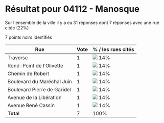 # Résultat pour 04112 - Manosque

Sur l'ensemble de la ville il y a eu 31 réponses dont 7 réponses avec une rue citée (22%)

7 points noirs identifiés

| Rue | Vote | % / les rues cités|
|-----|------|-------------------|
| Traverse | 1 | <img src="../../img/bar_14.gif" />&nbsp;14%|
| Rond-Point de l'Olivette | 1 | <img src="../../img/bar_14.gif" />&nbsp;14%|
| Chemin de Robert | 1 | <img src="../../img/bar_14.gif" />&nbsp;14%|
| Boulevard du Maréchal Juin | 1 | <img src="../../img/bar_14.gif" />&nbsp;14%|
| Boulevard Pierre de Garidel | 1 | <img src="../../img/bar_14.gif" />&nbsp;14%|
| Avenue de la Libération | 1 | <img src="../../img/bar_14.gif" />&nbsp;14%|
| Avenue René Cassin | 1 | <img src="../../img/bar_14.gif" />&nbsp;14%|
| **Total** | 7 | 100%|

